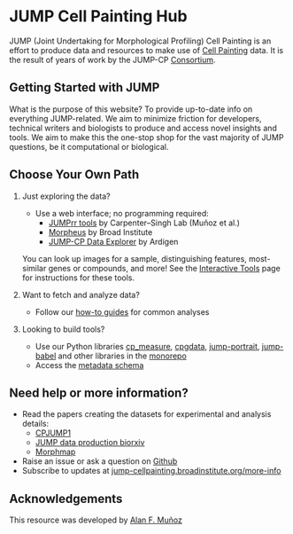 # JUMP Cell Painting Hub

JUMP (Joint Undertaking for Morphological Profiling) Cell Painting is an effort to produce data and resources to make use of [Cell Painting](https://jump-cellpainting.broadinstitute.org/cell-painting) data. It is the result of years of work by the JUMP-CP [Consortium](https://jump-cellpainting.broadinstitute.org/partners).

## Getting Started with JUMP

What is the purpose of this website? To provide up-to-date info on everything JUMP-related. We aim to minimize friction for developers, technical writers and biologists to produce and access novel insights and tools. We aim to make this the one-stop shop for the vast majority of JUMP questions, be it computational or biological.

## Choose Your Own Path

1. Just exploring the data?
   
   - Use a web interface; no programming required:
     * [JUMPrr tools](https://github.com/broadinstitute/monorepo/tree/main/libs/jump_rr#quick-data-access) by Carpenter–Singh Lab (Muñoz et al.) 
     * [Morpheus](./howto/0_howto_interactive_tools.md) by Broad Institute
     * [JUMP-CP Data Explorer](https://phenaid.ardigen.com/jumpcpexplorer/) by Ardigen 

   You can look up images for a sample, distinguishing features, most-similar genes or compounds, and more\! See the [Interactive Tools](./howto/0_howto_interactive_tools.md) page for instructions for these tools. 


2. Want to fetch and analyze data?
   
   - Follow our [how-to guides](./howto/0_howto.md) for common analyses


3. Looking to build tools?
   
   - Use our Python libraries [cp_measure](https://github.com/afermg/cp_measure), [cpgdata](https://github.com/broadinstitute/cpg/tree/main/cpgdata), [jump-portrait](https://github.com/broadinstitute/monorepo/tree/main/libs/jump_portrait), [jump-babel](https://github.com/broadinstitute/monorepo/tree/main/libs/jump_babel) and other libraries in the [monorepo](https://github.com/broadinstitute/monorepo/tree/main)
   - Access the [metadata schema](https://github.com/jump-cellpainting/datasets/tree/main/metadata)

## Need help or more information?

- Read the papers creating the datasets for experimental and analysis details:
  - [CPJUMP1](https://www.nature.com/articles/s41592-024-02241-6)
  - [JUMP data production biorxiv](https://www.biorxiv.org/content/10.1101/2023.03.23.534023)
  - [Morphmap](https://www.biorxiv.org/content/10.1101/2024.12.02.624527)
- Raise an issue or ask a question on [Github](https://github.com/jump-cellpainting/datasets/issues)
- Subscribe to updates at [jump-cellpainting.broadinstitute.org/more-info](https://jump-cellpainting.broadinstitute.org/more-info)

## Acknowledgements

This resource was developed by [Alan F. Muñoz](https://github.com/afermg)

